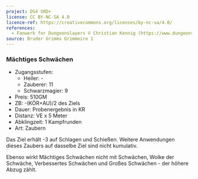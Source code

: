 ```yaml
---
project: DS4 SRD+
license: CC BY-NC-SA 4.0
licence-ref: https://creativecommons.org/licenses/by-nc-sa/4.0/
references: 
  - Fanwerk for Dungeonslayers © Christian Kennig (https://www.dungeonslayers.net/)
source: Bruder Grimms Grimmoire 1
---
```


### Mächtiges Schwächen

- Zugangsstufen:
  - Heiler: -
  - Zauberer: 11
  - Schwarzmagier: 9
- Preis: 510GM
- ZB: -(KÖR+AU)/2 des Ziels
- Dauer: Probenergebnis in KR
- Distanz: VE x 5 Meter
- Abklingzeit: 1 Kampfrunden
- Art: Zaubern

Das Ziel erhält -3 auf Schlagen und Schießen. Weitere Anwendungen dieses Zaubers auf dasselbe Ziel sind nicht kumulativ.

Ebenso wirkt Mächtiges Schwächen nicht mit Schwächen, Wolke der Schwäche, Verbessertes Schwächen und Großes Schwächen - der höhere Abzug zählt.

